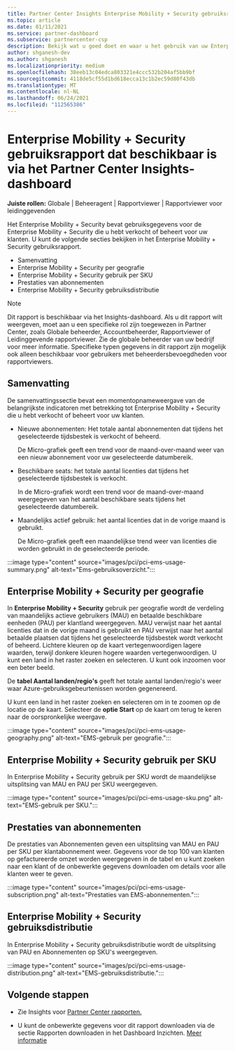 ```yaml
---
title: Partner Center Insights Enterprise Mobility + Security gebruiksrapport
ms.topic: article
ms.date: 01/11/2021
ms.service: partner-dashboard
ms.subservice: partnercenter-csp
description: Bekijk wat u goed doet en waar u het gebruik van uw Enterprise Mobility + Security die u voor uw klanten verkoopt of beheert, kunt verbeteren.
author: shganesh-dev
ms.author: shganesh
ms.localizationpriority: medium
ms.openlocfilehash: 38eeb13c04edca803321e4ccc532b204af5bb9bf
ms.sourcegitcommit: 4118de5cf55d1bd618ecca13c1b2ec59d80f43db
ms.translationtype: MT
ms.contentlocale: nl-NL
ms.lasthandoff: 06/24/2021
ms.locfileid: "112565386"
---
```

# <a name="enterprise-mobility--security-usage-report-available-from-the-partner-center-insights-dashboard"></a>Enterprise Mobility + Security gebruiksrapport dat beschikbaar is via het Partner Center Insights-dashboard

**Juiste rollen:** Globale | Beheeragent | Rapportviewer | Rapportviewer voor leidinggevenden

Het Enterprise Mobility + Security bevat gebruiksgegevens voor de Enterprise Mobility + Security die u hebt verkocht of beheert voor uw klanten. U kunt de volgende secties bekijken in het Enterprise Mobility + Security gebruiksrapport.

- Samenvatting
- Enterprise Mobility + Security per geografie
- Enterprise Mobility + Security gebruik per SKU
- Prestaties van abonnementen
- Enterprise Mobility + Security gebruiksdistributie

 > [!NOTE]
 > Dit rapport is beschikbaar via het Insights-dashboard. Als u dit rapport wilt weergeven, moet aan u een specifieke rol zijn toegewezen in Partner Center, zoals Globale beheerder, Accountbeheerder, Rapportviewer of Leidinggevende rapportviewer. Zie de globale beheerder van uw bedrijf voor meer informatie. Specifieke typen gegevens in dit rapport zijn mogelijk ook alleen beschikbaar voor gebruikers met beheerdersbevoegdheden voor rapportviewers.

## <a name="summary"></a>Samenvatting

De samenvattingssectie bevat een momentopnameweergave van de belangrijkste indicatoren met betrekking tot Enterprise Mobility + Security die u hebt verkocht of beheert voor uw klanten. 

- Nieuwe abonnementen: Het totale aantal abonnementen dat tijdens het geselecteerde tijdsbestek is verkocht of beheerd.

   De Micro-grafiek geeft een trend voor de maand-over-maand weer van een nieuw abonnement voor uw geselecteerde datumbereik.

- Beschikbare seats: het totale aantal licenties dat tijdens het geselecteerde tijdsbestek is verkocht.

   In de Micro-grafiek wordt een trend voor de maand-over-maand weergegeven van het aantal beschikbare seats tijdens het geselecteerde datumbereik.

- Maandelijks actief gebruik: het aantal licenties dat in de vorige maand is gebruikt.

   De Micro-grafiek geeft een maandelijkse trend weer van licenties die worden gebruikt in de geselecteerde periode.

:::image type="content" source="images/pci/pci-ems-usage-summary.png" alt-text="Ems-gebruiksoverzicht.":::

## <a name="enterprise-mobility--security-usage-by-geography"></a>Enterprise Mobility + Security per geografie

In **Enterprise Mobility + Security** gebruik per geografie wordt de verdeling van maandelijks actieve gebruikers (MAU) en betaalde beschikbare eenheden (PAU) per klantland weergegeven. MAU verwijst naar het aantal licenties dat in de vorige maand is gebruikt en PAU verwijst naar het aantal betaalde plaatsen dat tijdens het geselecteerde tijdsbestek wordt verkocht of beheerd. Lichtere kleuren op de kaart vertegenwoordigen lagere waarden, terwijl donkere kleuren hogere waarden vertegenwoordigen. U kunt een land in het raster zoeken en selecteren. U kunt ook inzoomen voor een beter beeld.

De **tabel Aantal landen/regio's** geeft het totale aantal landen/regio's weer waar Azure-gebruiksgebeurtenissen worden gegenereerd.

U kunt een land in het raster zoeken en selecteren om in te zoomen op de locatie op de kaart. Selecteer de **optie Start** op de kaart om terug te keren naar de oorspronkelijke weergave.

:::image type="content" source="images/pci/pci-ems-usage-geography.png" alt-text="EMS-gebruik per geografie.":::

## <a name="enterprise-mobility--security-usage-by-sku"></a>Enterprise Mobility + Security gebruik per SKU

In Enterprise Mobility + Security gebruik per SKU wordt de maandelijkse uitsplitsing van MAU en PAU per SKU weergegeven.

:::image type="content" source="images/pci/pci-ems-usage-sku.png" alt-text="EMS-gebruik per SKU.":::

## <a name="subscriptions-performance"></a>Prestaties van abonnementen

De prestaties van Abonnementen geven een uitsplitsing van MAU en PAU per SKU per klantabonnement weer. Gegevens voor de top 100 van klanten op gefactureerde omzet worden weergegeven in de tabel en u kunt zoeken naar een klant of de onbewerkte gegevens downloaden om details voor alle klanten weer te geven.

:::image type="content" source="images/pci/pci-ems-usage-subscription.png" alt-text="Prestaties van EMS-abonnementen.":::

## <a name="enterprise-mobility--security-usage-distribution"></a>Enterprise Mobility + Security gebruiksdistributie

In Enterprise Mobility + Security gebruiksdistributie wordt de uitsplitsing van PAU en Abonnementen op SKU's weergegeven.

:::image type="content" source="images/pci/pci-ems-usage-distribution.png" alt-text="EMS-gebruiksdistributie.":::

## <a name="next-steps"></a>Volgende stappen

- Zie Insights voor [Partner Center rapporten.](partner-center-insights.md)

- U kunt de onbewerkte gegevens voor dit rapport downloaden via de sectie Rapporten downloaden in het Dashboard Inzichten. [Meer informatie](pci-download-reports.md) 
